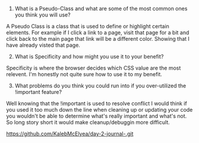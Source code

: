  1. What is a Pseudo-Class and what are some of the most common ones you think you will use?

A Pseudo Class is a class that is used to define or highlight certain elements. For example if I click a link to a page, visit that page for a bit and click back to the main page that link will be a different color. Showing that I have already visted that page. 

 2. What is Specificity and how might you use it to your benefit?

Specificity is where the browser decides which CSS value are the most relevent. I'm honestly not quite sure how to use it to my benefit.

 3. What problems do you think you could run into if you over-utilized the !important feature?

Well knowing that the !important is used to resolve conflict I would think if you used it too much down the line when cleaning up or updating your code you wouldn't be able to determine what's really important and what's not. So long story short it would make cleanup/debuggin more difficult. 

https://github.com/KalebMcElyea/day-2-journal-.git
